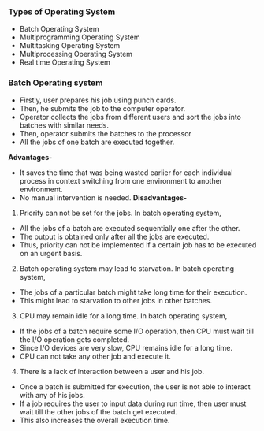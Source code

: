 ### __Types of Operating System__
- Batch Operating System
- Multiprogramming Operating System
- Multitasking Operating System
- Multiprocessing Operating System
- Real time Operating System

### __Batch Operating system__
- Firstly, user prepares his job using punch cards.
- Then, he submits the job to the computer operator.
- Operator collects the jobs from different users and sort the jobs into batches with similar needs.
- Then, operator submits the batches to the processor
- All the jobs of one batch are executed together.

__Advantages-__
- It saves the time that was being wasted earlier for each individual process in context switching from one environment to another environment.
- No manual intervention is needed.
 __Disadvantages-__
1. Priority can not be set for the jobs.
In batch operating system,
- All the jobs of a batch are executed sequentially one after the other.
- The output is obtained only after all the jobs are executed.
- Thus, priority can not be implemented if a certain job has to be executed on an urgent basis.
 
2. Batch operating system may lead to starvation.
In batch operating system,
- The jobs of a particular batch might take long time for their execution.
- This might lead to starvation to other jobs in other batches.
 
3. CPU may remain idle for a long time.
In batch operating system,
- If the jobs of a batch require some I/O operation, then CPU must wait till the I/O operation gets completed.
- Since I/O devices are very slow, CPU remains idle for a long time.
- CPU can not take any other job and execute it.

4. There is a lack of interaction between a user and his job.
- Once a batch is submitted for execution, the user is not able to interact with any of his jobs.
- If a job requires the user to input data during run time, then user must wait till the other jobs of the batch get executed.
- This also increases the overall execution time.
